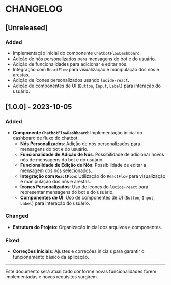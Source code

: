 # CHANGELOG

## [Unreleased]

### Added
- Implementação inicial do componente `ChatbotFlowDashboard`.
- Adição de nós personalizados para mensagens do bot e do usuário.
- Adição de funcionalidades para adicionar e editar nós.
- Integração com `ReactFlow` para visualização e manipulação dos nós e arestas.
- Adição de ícones personalizados usando `lucide-react`.
- Adição de componentes de UI (`Button`, `Input`, `Label`) para interação do usuário.

## [1.0.0] - 2023-10-05

### Added
- **Componente `ChatbotFlowDashboard`**: Implementação inicial do dashboard de fluxo do chatbot.
  - **Nós Personalizados**: Adição de nós personalizados para mensagens do bot e do usuário.
  - **Funcionalidade de Adição de Nós**: Possibilidade de adicionar novos nós de mensagens do bot e do usuário.
  - **Funcionalidade de Edição de Nós**: Possibilidade de editar a mensagem dos nós selecionados.
  - **Integração com `ReactFlow`**: Utilização do `ReactFlow` para visualização e manipulação dos nós e arestas.
  - **Ícones Personalizados**: Uso de ícones do `lucide-react` para representar mensagens do bot e do usuário.
  - **Componentes de UI**: Uso de componentes de UI (`Button`, `Input`, `Label`) para interação do usuário.

### Changed
- **Estrutura do Projeto**: Organização inicial dos arquivos e componentes.

### Fixed
- **Correções Iniciais**: Ajustes e correções iniciais para garantir o funcionamento básico da aplicação.

---

Este documento será atualizado conforme novas funcionalidades forem implementadas e novos requisitos surgirem.